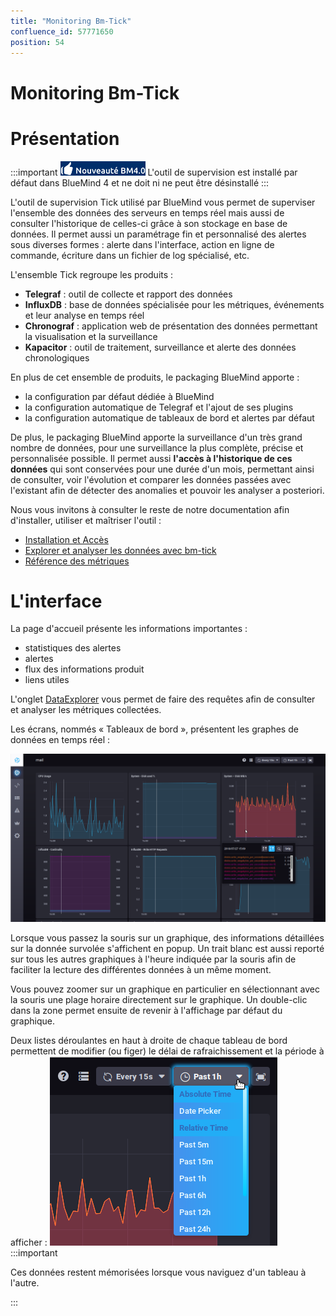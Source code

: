 ```yaml
---
title: "Monitoring Bm-Tick"
confluence_id: 57771650
position: 54
---
```

# Monitoring Bm-Tick


# Présentation
:::important
![](../../../attachments/57770017/66096251.png) L'outil de supervision est installé par défaut dans BlueMind 4 et ne doit ni ne peut être désinstallé
:::

L'outil de supervision Tick utilisé par BlueMind vous permet de superviser l'ensemble des données des serveurs en temps réel mais aussi de consulter l'historique de celles-ci grâce à son stockage en base de données. Il permet aussi un paramétrage fin et personnalisé des alertes sous diverses formes : alerte dans l'interface, action en ligne de commande, écriture dans un fichier de log spécialisé, etc.

L'ensemble Tick regroupe les produits :

- **Telegraf** : outil de collecte et rapport des données
- **InfluxDB** : base de données spécialisée pour les métriques, événements et leur analyse en temps réel
- **Chronograf** : application web de présentation des données permettant la visualisation et la surveillance
- **Kapacitor** : outil de traitement, surveillance et alerte des données chronologiques


En plus de cet ensemble de produits, le packaging BlueMind apporte :

- la configuration par défaut dédiée à BlueMind
- la configuration automatique de Telegraf et l'ajout de ses plugins
- la configuration automatique de tableaux de bord et alertes par défaut


De plus, le packaging BlueMind apporte la surveillance d'un très grand nombre de données, pour une surveillance la plus complète, précise et personnalisée possible. Il permet aussi **l'accès à l'historique de ces données** qui sont conservées pour une durée d'un mois, permettant ainsi de consulter, voir l'évolution et comparer les données passées avec l'existant afin de détecter des anomalies et pouvoir les analyser a posteriori.

Nous vous invitons à consulter le reste de notre documentation afin d'installer, utiliser et maîtriser l'outil :


- [Installation et Accès](/Guide_de_l_administrateur/Supervision/Monitoring_Bm_Tick/Installation_et_Accès/)
- [Explorer et analyser les données avec bm-tick](/Guide_de_l_administrateur/Supervision/Monitoring_Bm_Tick/Explorer_et_analyser_les_données_avec_bm_tick/)
- [Référence des métriques](/Guide_de_l_administrateur/Supervision/Monitoring_Bm_Tick/Référence_des_métriques/)


# L'interface

La page d'accueil présente les informations importantes :

- statistiques des alertes
- alertes
- flux des informations produit
- liens utiles


L'onglet [DataExplorer](/Guide_de_l_administrateur/Supervision/Monitoring_Bm_Tick/Explorer_et_analyser_les_données_avec_bm_tick/) vous permet de faire des requêtes afin de consulter et analyser les métriques collectées.

Les écrans, nommés « Tableaux de bord », présentent les graphes de données en temps réel :

![](../../../attachments/57771650/58592966.png)

Lorsque vous passez la souris sur un graphique, des informations détaillées sur la donnée survolée s'affichent en popup. Un trait blanc est aussi reporté sur tous les autres graphiques à l'heure indiquée par la souris afin de faciliter la lecture des différentes données à un même moment.

Vous pouvez zoomer sur un graphique en particulier en sélectionnant avec la souris une plage horaire directement sur le graphique. Un double-clic dans la zone permet ensuite de revenir à l'affichage par défaut du graphique.

Deux listes déroulantes en haut à droite de chaque tableau de bord permettent de modifier (ou figer) le délai de rafraichissement et la période à afficher :
 ![](../../../attachments/57771650/58592965.png)
:::important

Ces données restent mémorisées lorsque vous naviguez d'un tableau à l'autre.

:::


